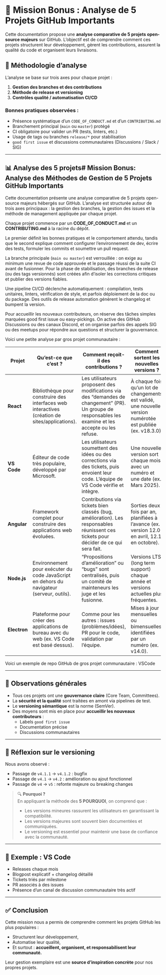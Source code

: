 # 🌟 Mission Bonus : Analyse de 5 Projets GitHub Importants

Cette documentation propose une **analyse comparative de 5 projets open-source majeurs** sur GitHub. L’objectif est de comprendre comment ces projets structurent leur développement, gèrent les contributions, assurent la qualité du code et organisent leurs livraisons.

## 📌 Méthodologie d’analyse

L’analyse se base sur trois axes pour chaque projet :

1. **Gestion des branches et des contributions**
2. **Méthode de release et versioning**
3. **Contrôles qualité / automatisation CI/CD**

### Bonnes pratiques observées :
- Présence systématique d’un `CODE_OF_CONDUCT.md` et d’un `CONTRIBUTING.md`
- Branchement principal (`main` ou `master`) protégé
- CI obligatoire pour valider un PR (tests, linters, etc.)
- Usage de tags ou branches `release/*` pour stabilisation
- `good first issue` et discussions communautaires (Discussions / Slack / SIG)

---

## 📊 Analyse des 5 projets# Mission Bonus: Analyse des Méthodes de Gestion de 5 Projets GitHub Importants

Cette documentation présente une analyse comparative de 5 projets open-source majeurs hébergés sur GitHub. L’analyse est structurée autour de trois axes principaux : la gestion des branches, la gestion des issues et la méthode de management appliquée par chaque projet.

Chaque projet commence par un **CODE_OF_CONDUCT.md** et un **CONTRIBUTING.md** à la racine du dépôt.

Le premier définit les bonnes pratiques et le comportement attendu, tandis que le second explique comment configurer l’environnement de dev, écrire des tests, formuler les commits et soumettre un pull request.

La branche principale (`main ou master`) est verrouillée : on exige au minimum une revue de code approuvée et le passage réussi de la suite CI avant de fusionner. Pour la phase de stabilisation, des branches de release (ou des tags versionnés) sont créées afin d’isoler les corrections critiques et publier des versions fiables.

Une pipeline CI/CD déclenche automatiquement : compilation, tests unitaires, linters, vérification de style, et parfois déploiement de la doc ou du package. Des outils de release automation génèrent le changelog et bumpent la version.

Pour accueillir les nouveaux contributeurs, on réserve des tâches simples marquées good first issue ou easy-pickings. On active des GitHub Discussions ou des canaux Discord, et on organise parfois des appels SIG ou des meetups pour répondre aux questions et structurer la gouvernance.

Voici une petite analyse par gros projet communautaire :

| Projet    | Qu’est-ce que c’est ? | Comment reçoit-il des contributions ? | Comment sortent les nouvelles versions ? | Qualité & contrôles |
|-----------|------------------------|----------------------------------------|------------------------------------------|----------------------|
| **React** | Bibliothèque pour construire des interfaces web interactives (création de sites/applications). | Les utilisateurs proposent des modifications via des “demandes de changement” (PR). Un groupe de responsables les examine et les accepte ou les refuse. | À chaque fois qu’un lot de changements est validé, une nouvelle version numérotée est publiée (ex. v18.3.0). | Tests automatiques et règles de relecture avant intégration. |
| **VS Code** | Éditeur de code très populaire, développé par Microsoft. | Les utilisateurs soumettent des idées ou des corrections via des tickets, puis envoient leur code. L’équipe de VS Code vérifie et intègre. | Une nouvelle version sort chaque mois, avec un numéro et une date (ex. Mars 2025). | Contrôles automatiques (construction, tests) + revues manuelles. |
| **Angular** | Framework complet pour construire des applications web évoluées. | Contributions via tickets bien classés (bug, amélioration). Les responsables réunissent ces tickets pour décider de ce qui sera fait. | Sorties deux fois par an, planifiées à l’avance (ex. version 12.0 en avril, 12.1 en octobre). | Tests automatiques sur chaque proposition et validation humaine. |
| **Node.js** | Environnement pour exécuter du code JavaScript en dehors du navigateur (serveur, outils). | “Propositions d’amélioration” ou “bugs” sont centralisés, puis un comité de mainteneurs les juge et les fusionne. | Versions LTS (long term support) chaque année et versions actuelles plus fréquentes. | Vérification automatique de la compatibilité et tests avant publication. |
| **Electron** | Plateforme pour créer des applications de bureau avec du web (ex. VS Code est basé dessus). | Comme pour les autres : issues (problèmes/idées), PR pour le code, validation par l’équipe. | Mises à jour mensuelles ou bimensuelles, identifiées par un numéro (ex. v14.0). | Tests sur différents systèmes (Windows, Mac, Linux) et revues. |

Voici un exemple de repo GitHub de gros projet communautaire : VSCode

---

## 🧠 Observations générales

- Tous ces projets ont une **gouvernance claire** (Core Team, Committees).
- La **sécurité et la qualité** sont traitées en amont via pipelines de test.
- Le **versioning sémantique** est la norme (SemVer).
- Des moyens sont mis en place pour **accueillir les nouveaux contributeurs** :
  - Labels `good first issue`
  - Documentation précise
  - Discussions communautaires

---

## 🧩 Réflexion sur le versioning

Nous avons observé :
- Passage de `v4.1.1` → `v4.1.2` : bugfix
- Passage de `v4.1` → `v4.2` : amélioration ou ajout fonctionnel
- Passage de `v4` → `v5` : refonte majeure ou breaking changes

> 🔍 **Pourquoi ?**  
> En appliquant la méthode des **5 POURQUOI**, on comprend que :
> - Les versions mineures rassurent les utilisateurs en garantissant la compatibilité.
> - Les versions majeures sont souvent bien documentées et communiquées.
> - Le versioning est essentiel pour maintenir une base de confiance avec la communauté.

---

## 💬 Exemple : VS Code

- Releases chaque mois
- Blogpost explicatif + changelog détaillé
- Tickets triés par milestone
- PR associés à des issues
- Présence d’un canal de discussion communautaire très actif

---

## ✅ Conclusion

Cette mission nous a permis de comprendre comment les projets GitHub les plus populaires :
- Structurent leur développement,
- Automatise leur qualité,
- Et surtout : **accueillent, organisent, et responsabilisent leur communauté.**

Leur gestion exemplaire est une **source d’inspiration concrète** pour nos propres projets.

